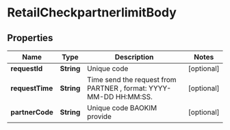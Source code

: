 # RetailCheckpartnerlimitBody

## Properties
Name | Type | Description | Notes
------------ | ------------- | ------------- | -------------
**requestId** | **String** | Unique code  |  [optional]
**requestTime** | **String** | Time send the request from PARTNER , format: YYYY-MM-DD HH:MM:SS. |  [optional]
**partnerCode** | **String** | Unique code BAOKIM provide |  [optional]
